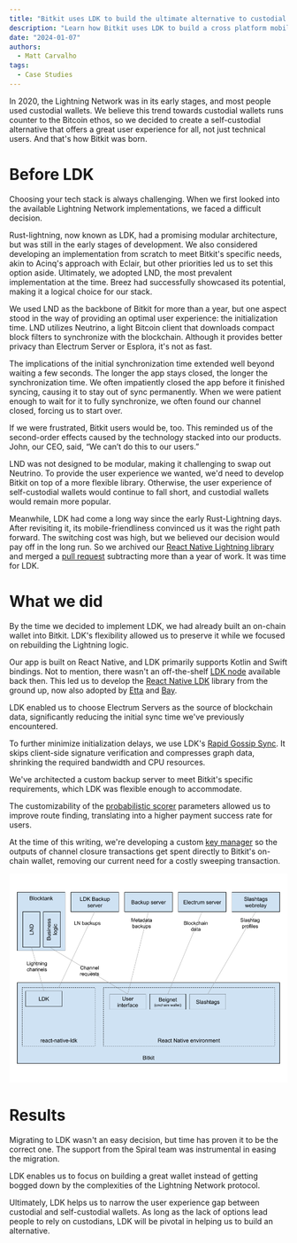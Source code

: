 ```yaml
---
title: "Bitkit uses LDK to build the ultimate alternative to custodial wallets"
description: "Learn how Bitkit uses LDK to build a cross platform mobile wallet"
date: "2024-01-07"
authors:
  - Matt Carvalho
tags:
  - Case Studies
---
```


In 2020, the Lightning Network was in its early stages, and most people used custodial wallets. We believe this trend towards custodial wallets runs counter to the Bitcoin ethos, so we decided to create a self-custodial alternative that offers a great user experience for all, not just technical users. And that's how Bitkit was born.

# Before LDK

Choosing your tech stack is always challenging. When we first looked into the available Lightning Network implementations, we faced a difficult decision.

Rust-lightning, now known as LDK, had a promising modular architecture, but was still in the early stages of development. We also considered developing an implementation from scratch to meet Bitkit's specific needs, akin to Acinq's approach with Eclair, but other priorities led us to set this option aside. Ultimately, we adopted LND, the most prevalent implementation at the time. Breez had successfully showcased its potential, making it a logical choice for our stack.

We used LND as the backbone of Bitkit for more than a year, but one aspect stood in the way of providing an optimal user experience: the initialization time. LND utilizes Neutrino, a light Bitcoin client that downloads compact block filters to synchronize with the blockchain. Although it provides better privacy than Electrum Server or Esplora, it's not as fast.

The implications of the initial synchronization time extended well beyond waiting a few seconds. The longer the app stays closed, the longer the synchronization time. We often impatiently closed the app before it finished syncing, causing it to stay out of sync permanently. When we were patient enough to wait for it to fully synchronize, we often found our channel closed, forcing us to start over.

If we were frustrated, Bitkit users would be, too. This reminded us of the second-order effects caused by the technology stacked into our products. John, our CEO, said, “We can’t do this to our users.”

LND was not designed to be modular, making it challenging to swap out Neutrino. To provide the user experience we wanted, we'd need to develop Bitkit on top of a more flexible library. Otherwise, the user experience of self-custodial wallets would continue to fall short, and custodial wallets would remain more popular.

Meanwhile, LDK had come a long way since the early Rust-Lightning days. After revisiting it, its mobile-friendliness convinced us it was the right path forward. The switching cost was high, but we believed our decision would pay off in the long run. So we archived our [React Native Lightning library](https://github.com/synonymdev/react-native-lightning) and merged a [pull request](https://github.com/synonymdev/bitkit/pull/146) subtracting more than a year of work. It was time for LDK.

# What we did

By the time we decided to implement LDK, we had already built an on-chain wallet into Bitkit. LDK's flexibility allowed us to preserve it while we focused on rebuilding the Lightning logic.

Our app is built on React Native, and LDK primarily supports Kotlin and Swift bindings. Not to mention, there wasn't an off-the-shelf [LDK node](https://lightningdevkit.org/blog/announcing-ldk-node/) available back then. This led us to develop the [React Native LDK](https://github.com/synonymdev/react-native-ldk) library from the ground up, now also adopted by [Etta](https://github.com/EttaWallet/EttaWallet) and [Bay](https://github.com/bennyhodl/baywallet).

LDK enabled us to choose Electrum Servers as the source of blockchain data, significantly reducing the initial sync time we've previously encountered.

To further minimize initialization delays, we use LDK's [Rapid Gossip Sync](https://lightningdevkit.org/blog/announcing-rapid-gossip-sync/). It skips client-side signature verification and compresses graph data, shrinking the required bandwidth and CPU resources.

We've architected a custom backup server to meet Bitkit's specific requirements, which LDK was flexible enough to accommodate.

The customizability of the [probabilistic scorer](https://docs.rs/lightning/0.0.118/lightning/routing/scoring/type.ProbabilisticScorer.html) parameters allowed us to improve route finding, translating into a higher payment success rate for users.

At the time of this writing, we're developing a custom [key manager](https://lightningdevkit.org/key_management/) so the outputs of channel closure transactions get spent directly to Bitkit's on-chain wallet, removing our current need for a costly sweeping transaction.

![Bitkit architecture](../assets/bitkit-architecture.png)

# Results

Migrating to LDK wasn't an easy decision, but time has proven it to be the correct one. The support from the Spiral team was instrumental in easing the migration.

LDK enables us to focus on building a great wallet instead of getting bogged down by the complexities of the Lightning Network protocol.

Ultimately, LDK helps us to narrow the user experience gap between custodial and self-custodial wallets. As long as the lack of options lead people to rely on custodians, LDK will be pivotal in helping us to build an alternative.
